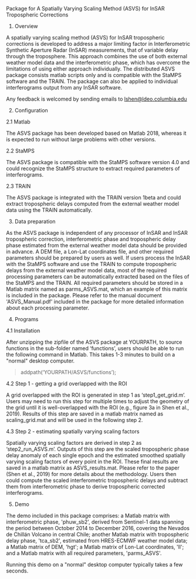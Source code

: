Package for A Spatially Varying Scaling Method (ASVS) for InSAR Tropospheric Corrections

1. Overview 

A spatially varying scaling method (ASVS) for InSAR tropospheric corrections is developed to address a
major limiting factor in Interferometric Synthetic Aperture Radar (InSAR) measurements, that of variable delay
through the troposphere. This approach combines the use of both external weather model data and the
interferometric phase, which has overcome the limitations of using either approach individually.
The distributed ASVS package consists matlab scripts only and is compatible with the StaMPS software and
the TRAIN. The package can also be applied to individual interferograms output from any InSAR software.

Any feedback is welcomed by sending emails to lshen@ldeo.columbia.edu

2. Configuration

2.1 Matlab

The ASVS package has been developed based on Matlab 2018, whereas it is expected to run without large
problems with other versions.

2.2 StaMPS

The ASVS package is compatible with the StaMPS software version 4.0 and could recognize the StaMPS
structure to extract required parameters of interferograms.

2.3 TRAIN

The ASVS package is integrated with the TRAIN version 1beta and could extract tropospheric delays
computed from the external weather model data using the TRAIN automatically.

3. Data preparation

As the ASVS package is independent of any processor of InSAR and InSAR tropospheric correction,
interferometric phase and tropospheric delay phase estimated from the external weather model data should
be provided in advance. A DEM file, a Lon-Lat coordinates file, and other required parameters should be
prepared by users as well. If users process the InSAR with the StaMPS software and use the TRAIN to
compute tropospheric delays from the external weather model data, most of the required processing
parameters can be automatically extracted based on the files of the StaMPS and the TRAIN.
All required parameters should be stored in a Matlab matrix named as parms_ASVS.mat, which an example
of this matrix is included in the package. Please refer to the manual document 'ASVS_Manual.pdf' included in the package for more detailed information about each processing parameter.

4. Programs

4.1 Installation

After unzipping the zipfile of the ASVS package at YOURPATH, to source functions in the sub-folder named
‘functions’, users should be able to run the following command in Matlab. This takes 1-3 minutes to build on a "normal" desktop computer. 
> addpath(‘YOURPATH/ASVS/functions’);

4.2 Step 1 - getting a grid overlapped with the ROI

A grid overlapped with the ROI is generated in step 1 as ‘step1_get_grid.m’. Users may need to run this
step for multiple times to adjust the geometry of the grid until it is well-overlapped with the ROI (e.g.,
figure 3a in Shen et al., 2019). Results of this step are saved in a matlab matrix named as
scaling_grid.mat and will be used in the following step 2.

4.3 Step 2 - estimating spatially varying scaling factors

Spatially varying scaling factors are derived in step 2 as ‘step2_run_ASVS.m’. Outputs of this step are
the scaled tropospheric phase delay anomaly of each single epoch and the estimated smoothed spatially
varying scaling factors of every point in the ROI. These final results are saved in a matlab matrix as
ASVS_results.mat. Please refer to the paper (Shen et al., 2019) for more details about the methodology.
Users then could compute the scaled interferometric tropospheric delays and subtract them from
interferometric phase to derive tropospheric corrected interferograms.

5. Demo

The demo included in this package comprises: a Matlab matrix with interferometric phase, 'phuw_sb2', derived from Sentinel-1 data spanning the period between October 2014 to December 2016, covering the Nevados de Chillán Volcano in central Chile; another Matlab matrix with tropospheric delay phase, 'tca_sb2', estimated from HRES-ECMWF weather model data; a Matlab matrix of DEM, 'hgt'; a Matlab matrix of Lon-Lat coordinates, 'll'; and a Matlab matrix with all required parameters, 'parms_ASVS'. 

Running this demo on a "normal" desktop computer typically takes a few seconds.
